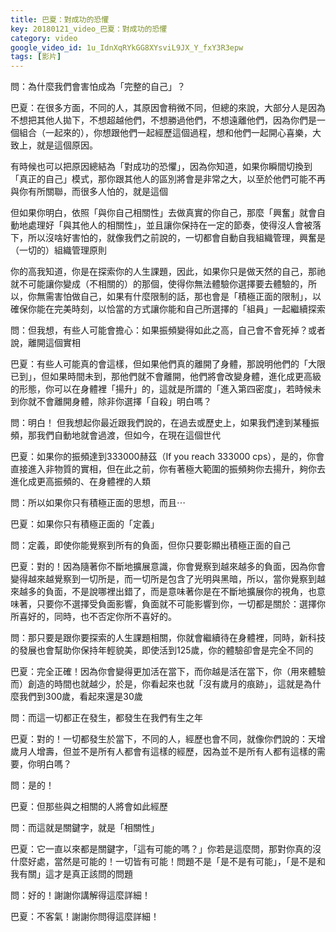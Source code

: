 ```yaml
---
title: 巴夏：對成功的恐懼
key: 20180121_video_巴夏：對成功的恐懼
category: video
google_video_id: 1u_IdnXqRYkGG8XYsviL9JX_Y_fxY3R3epw
tags: [影片]
---
```


問：為什麼我們會害怕成為「完整的自己」？

巴夏：在很多方面，不同的人，其原因會稍微不同，但總的來說，大部分人是因為不想把其他人拋下，不想超越他們，不想勝過他們，不想遠離他們，因為你們是一個組合（一起來的），你想跟他們一起經歷這個過程，想和他們一起開心喜樂，大致上，就是這個原因。

有時候也可以把原因總結為「對成功的恐懼」，因為你知道，如果你瞬間切換到「真正的自己」模式，那你跟其他人的區別將會是非常之大，以至於他們可能不再與你有所關聯，而很多人怕的，就是這個

但如果你明白，依照「與你自己相關性」去做真實的你自己，那麼「興奮」就會自動地處理好「與其他人的相關性」，並且讓你保持在一定的節奏，使得沒人會被落下，所以沒啥好害怕的，就像我們之前說的，一切都會自動自我組織管理，興奮是（一切的）組織管理原則

你的高我知道，你是在探索你的人生課題，因此，如果你只是做天然的自己，那祂就不可能讓你變成（不相關的）的那個，使得你無法體驗你選擇要去體驗的，所以，你無需害怕做自己，如果有什麼限制的話，那也會是「積極正面的限制」，以確保你能在完美時刻，以恰當的方式讓你能和自己所選擇的「組員」一起繼續探索

問：但我想，有些人可能會擔心：如果振頻變得如此之高，自己會不會死掉？或者說，離開這個實相

巴夏：有些人可能真的會這樣，但如果他們真的離開了身體，那說明他們的「大限已到」，但如果時間未到，那他們就不會離開，他們將會改變身體，進化成更高級的形態，你可以在身體裡「揚升」的，這就是所謂的「進入第四密度」，若時候未到你就不會離開身體，除非你選擇「自殺」明白嗎？

問：明白！ 但我想起你最近跟我們說的，在過去或歷史上，如果我們達到某種振頻，那我們自動地就會過渡，但如今，在現在這個世代

巴夏：如果你的振頻達到333000赫茲（If you reach 333000 cps），是的，你會直接進入非物質的實相，但在此之前，你有著極大範圍的振頻夠你去揚升，夠你去進化成更高振頻的、在身體裡的人類

問：所以如果你只有積極正面的思想，而且⋯

巴夏：如果你只有積極正面的「定義」

問：定義，即使你能覺察到所有的負面，但你只要彰顯出積極正面的自己

巴夏：對的！因為隨著你不斷地擴展意識，你會覺察到越來越多的負面，因為你會變得越來越覺察到一切所是，而一切所是包含了光明與黑暗，所以，當你覺察到越來越多的負面，不是說哪裡出錯了，而是意味著你是在不斷地擴展你的視角，也意味著，只要你不選擇受負面影響，負面就不可能影響到你，一切都是關於：選擇你所喜好的，同時，也不否定你所不喜好的。

問：那只要是跟你要探索的人生課題相關，你就會繼續待在身體裡，同時，新科技的發展也會幫助你保持年輕貌美，即使活到125歲，你的體驗卻會是完全不同的

巴夏：完全正確！因為你會變得更加活在當下，而你越是活在當下，你（用來體驗而）創造的時間也就越少，於是，你看起來也就「沒有歲月的痕跡」，這就是為什麼我們到300歲，看起來還是30歲

問：而這一切都正在發生，都發生在我們有生之年

巴夏：對的！一切都發生於當下，不同的人，經歷也會不同，就像你們說的：天增歲月人增壽，但並不是所有人都會有這樣的經歷，因為並不是所有人都有這樣的需要，你明白嗎？

問：是的！

巴夏：但那些與之相關的人將會如此經歷

問：而這就是關鍵字，就是「相關性」

巴夏：它一直以來都是關鍵字，「這有可能的嗎？」你若是這麼問，那對你真的沒什麼好處，當然是可能的！一切皆有可能！問題不是「是不是有可能」，「是不是和我有關」這才是真正該問的問題

問：好的！謝謝你講解得這麼詳細！

巴夏：不客氣！謝謝你問得這麼詳細！
